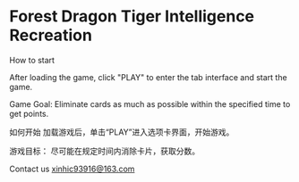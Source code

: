 # Forest Dragon Tiger Intelligence Recreation

How to start

After loading the game, click "PLAY" to enter the tab interface and start the game.

Game Goal: Eliminate cards as much as possible within the specified time to get points.

如何开始
加载游戏后，单击“PLAY”进入选项卡界面，开始游戏。

游戏目标： 尽可能在规定时间内消除卡片，获取分数。



Contact us
xinhic93916@163.com
